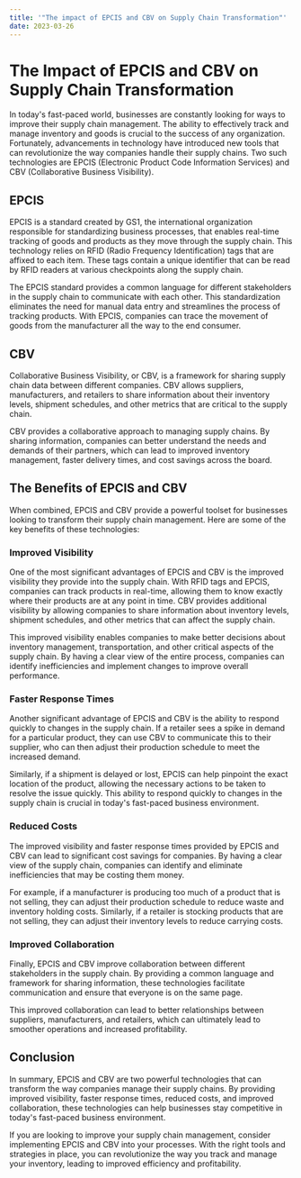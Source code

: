 ```yaml
---
title: '"The impact of EPCIS and CBV on Supply Chain Transformation"'
date: 2023-03-26
---
```


# The Impact of EPCIS and CBV on Supply Chain Transformation

In today's fast-paced world, businesses are constantly looking for ways to improve their supply chain management. The ability to effectively track and manage inventory and goods is crucial to the success of any organization. Fortunately, advancements in technology have introduced new tools that can revolutionize the way companies handle their supply chains. Two such technologies are EPCIS (Electronic Product Code Information Services) and CBV (Collaborative Business Visibility).

## EPCIS

EPCIS is a standard created by GS1, the international organization responsible for standardizing business processes, that enables real-time tracking of goods and products as they move through the supply chain. This technology relies on RFID (Radio Frequency Identification) tags that are affixed to each item. These tags contain a unique identifier that can be read by RFID readers at various checkpoints along the supply chain.

The EPCIS standard provides a common language for different stakeholders in the supply chain to communicate with each other. This standardization eliminates the need for manual data entry and streamlines the process of tracking products. With EPCIS, companies can trace the movement of goods from the manufacturer all the way to the end consumer.

## CBV

Collaborative Business Visibility, or CBV, is a framework for sharing supply chain data between different companies. CBV allows suppliers, manufacturers, and retailers to share information about their inventory levels, shipment schedules, and other metrics that are critical to the supply chain.

CBV provides a collaborative approach to managing supply chains. By sharing information, companies can better understand the needs and demands of their partners, which can lead to improved inventory management, faster delivery times, and cost savings across the board.

## The Benefits of EPCIS and CBV

When combined, EPCIS and CBV provide a powerful toolset for businesses looking to transform their supply chain management. Here are some of the key benefits of these technologies:

### Improved Visibility

One of the most significant advantages of EPCIS and CBV is the improved visibility they provide into the supply chain. With RFID tags and EPCIS, companies can track products in real-time, allowing them to know exactly where their products are at any point in time. CBV provides additional visibility by allowing companies to share information about inventory levels, shipment schedules, and other metrics that can affect the supply chain.

This improved visibility enables companies to make better decisions about inventory management, transportation, and other critical aspects of the supply chain. By having a clear view of the entire process, companies can identify inefficiencies and implement changes to improve overall performance.

### Faster Response Times

Another significant advantage of EPCIS and CBV is the ability to respond quickly to changes in the supply chain. If a retailer sees a spike in demand for a particular product, they can use CBV to communicate this to their supplier, who can then adjust their production schedule to meet the increased demand.

Similarly, if a shipment is delayed or lost, EPCIS can help pinpoint the exact location of the product, allowing the necessary actions to be taken to resolve the issue quickly. This ability to respond quickly to changes in the supply chain is crucial in today's fast-paced business environment.

### Reduced Costs

The improved visibility and faster response times provided by EPCIS and CBV can lead to significant cost savings for companies. By having a clear view of the supply chain, companies can identify and eliminate inefficiencies that may be costing them money.

For example, if a manufacturer is producing too much of a product that is not selling, they can adjust their production schedule to reduce waste and inventory holding costs. Similarly, if a retailer is stocking products that are not selling, they can adjust their inventory levels to reduce carrying costs.

### Improved Collaboration

Finally, EPCIS and CBV improve collaboration between different stakeholders in the supply chain. By providing a common language and framework for sharing information, these technologies facilitate communication and ensure that everyone is on the same page.

This improved collaboration can lead to better relationships between suppliers, manufacturers, and retailers, which can ultimately lead to smoother operations and increased profitability.

## Conclusion

In summary, EPCIS and CBV are two powerful technologies that can transform the way companies manage their supply chains. By providing improved visibility, faster response times, reduced costs, and improved collaboration, these technologies can help businesses stay competitive in today's fast-paced business environment.

If you are looking to improve your supply chain management, consider implementing EPCIS and CBV into your processes. With the right tools and strategies in place, you can revolutionize the way you track and manage your inventory, leading to improved efficiency and profitability.
